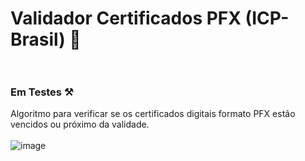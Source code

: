 # Validador Certificados PFX (ICP-Brasil) 🔑 </br></br>
### Em Testes ⚒️
Algoritmo para verificar se os certificados digitais formato PFX estão vencidos ou próximo da validade. </br></br>
![image](https://github.com/JonaThFelix/ValidadorCertificadosPFX/assets/123984244/6c72bbd5-c8a9-4385-9682-747f429839f3)
